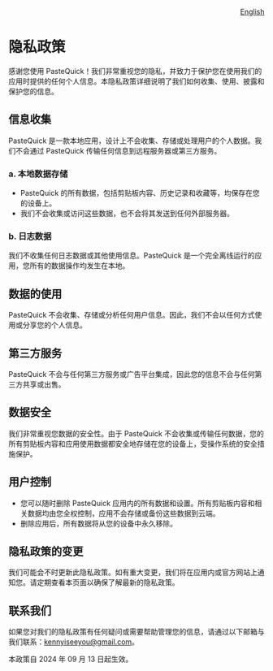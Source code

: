 <p align="right">
  <a href="./privacy-policy.md">English</a>
</p>
<!--rehype:style=float: right; bottom: -36px; position: relative;-->

隐私政策
===

感谢您使用 PasteQuick！我们非常重视您的隐私，并致力于保护您在使用我们的应用时提供的任何个人信息。本隐私政策详细说明了我们如何收集、使用、披露和保护您的信息。

## 信息收集

PasteQuick 是一款本地应用，设计上不会收集、存储或处理用户的个人数据。我们不会通过 PasteQuick 传输任何信息到远程服务器或第三方服务。

### a. **本地数据存储**

- PasteQuick 的所有数据，包括剪贴板内容、历史记录和收藏等，均保存在您的设备上。
- 我们不会收集或访问这些数据，也不会将其发送到任何外部服务器。

### b. **日志数据**

我们不收集任何日志数据或其他使用信息。PasteQuick 是一个完全离线运行的应用，您所有的数据操作均发生在本地。

## 数据的使用

PasteQuick 不会收集、存储或分析任何用户信息。因此，我们不会以任何方式使用或分享您的个人信息。

## 第三方服务

PasteQuick 不会与任何第三方服务或广告平台集成，因此您的信息不会与任何第三方共享或出售。

## 数据安全

我们非常重视您数据的安全性。由于 PasteQuick 不会收集或传输任何数据，您的所有剪贴板内容和应用使用数据都安全地存储在您的设备上，受操作系统的安全措施保护。

## 用户控制

- 您可以随时删除 PasteQuick 应用内的所有数据和设置。所有剪贴板内容和相关数据均由您全权控制，应用不会存储或备份这些数据到云端。
- 删除应用后，所有数据将从您的设备中永久移除。

## 隐私政策的变更

我们可能会不时更新此隐私政策。如有重大变更，我们将在应用内或官方网站上通知您。请定期查看本页面以确保了解最新的隐私政策。

## 联系我们

如果您对我们的隐私政策有任何疑问或需要帮助管理您的信息，请通过以下邮箱与我们联系：[kennyiseeyou@gmail.com](mailto:kennyiseeyou@gmail.com)。

本政策自 2024 年 09 月 13 日起生效。
